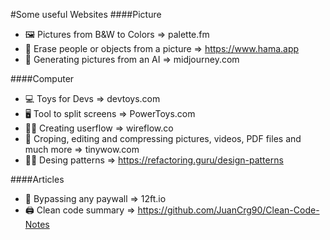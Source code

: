 #Some useful Websites
####Picture
-  🖼️ Pictures from B&W to Colors => palette.fm
- :camera_flash: Erase people or objects from a picture => https://www.hama.app
- :robot: Generating pictures from an AI => midjourney.com

####Computer
- :computer: Toys for Devs => devtoys.com 
- 🖥️ Tool to split screens => PowerToys.com
- 👨‍🎓 Creating userflow => wireflow.co
- :triangular_ruler: Croping, editing and compressing pictures, videos, PDF files and much more => tinywow.com
- 👨‍💻 Desing patterns => https://refactoring.guru/design-patterns

####Articles 
- :pencil: Bypassing any paywall => 12ft.io
- 🖨 Clean code summary => https://github.com/JuanCrg90/Clean-Code-Notes








